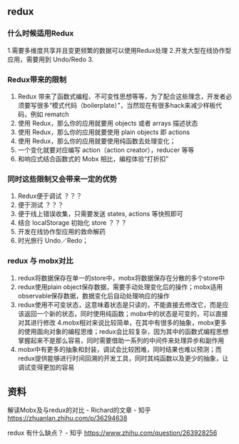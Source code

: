 ## redux
### 什么时候适用Redux
1.需要多维度共享并且变更频繁的数据可以使用Redux处理
2.开发大型在线协作型应用，需要用到 Undo/Redo
3.

### Redux带来的限制
1. Redux 带来了函数式编程、不可变性思想等等，为了配合这些理念，开发者必须要写很多“模式代码（boilerplate）”，当然现在有很多hack来减少样板代码，例如 rematch
2. 使用 Redux，那么你的应用就要用 objects 或者 arrays 描述状态
3. 使用 Redux，那么你的应用就要使用 plain objects 即 actions 
4. 使用 Redux，那么你的应用就要使用纯函数去处理变化；
5. 一个变化就要对应编写 action（action creator），reducer 等等
6. 和响应式结合函数式的 Mobx 相比，编程体验“打折扣”

### 同时这些限制又会带来一定的优势
1. Redux便于调试 ？？？
2. 便于测试 ？？？
2. 便于线上错误收集，只需要发送 states, actions 等快照即可
3. 结合 localStorage 初始化 store ？？？ 
4. 开发在线协作型应用的救命解药
5. 时光旅行 Undo／Redo；

### redux 与 mobx对比
1. redux将数据保存在单一的store中，mobx将数据保存在分散的多个store中
2. redux使用plain object保存数据，需要手动处理变化后的操作；mobx适用observable保存数据，数据变化后自动处理响应的操作
3. redux使用不可变状态，这意味着状态是只读的，不能直接去修改它，而是应该返回一个新的状态，同时使用纯函数；mobx中的状态是可变的，可以直接对其进行修改
4.mobx相对来说比较简单，在其中有很多的抽象，mobx更多的使用面向对象的编程思维；redux会比较复杂，因为其中的函数式编程思想掌握起来不是那么容易，同时需要借助一系列的中间件来处理异步和副作用
5. mobx中有更多的抽象和封装，调试会比较困难，同时结果也难以预测；而redux提供能够进行时间回溯的开发工具，同时其纯函数以及更少的抽象，让调试变得更加的容易

## 资料
解读Mobx及与redux的对比 - Richard的文章 - 知乎
https://zhuanlan.zhihu.com/p/36294638

redux 有什么缺点？ - 知乎
https://www.zhihu.com/question/263928256